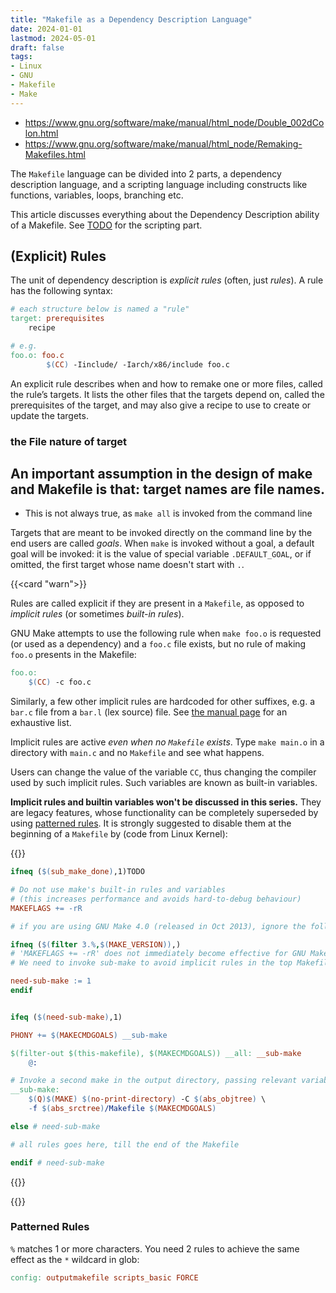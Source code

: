 ```yaml
---
title: "Makefile as a Dependency Description Language"
date: 2024-01-01
lastmod: 2024-05-01
draft: false
tags:
- Linux
- GNU
- Makefile
- Make
---
```


- https://www.gnu.org/software/make/manual/html_node/Double_002dColon.html
- https://www.gnu.org/software/make/manual/html_node/Remaking-Makefiles.html

The `Makefile` language can be divided into 2 parts, a dependency description language,
and a scripting language including constructs like functions, variables, loops, branching etc.

This article discusses everything about the Dependency Description ability of a Makefile.
See [TODO](#TODO) for the scripting part.

<!--more-->

## (Explicit) Rules

The unit of dependency description is *explicit rules* (often, just *rules*). A rule has the following syntax:

```makefile
# each structure below is named a "rule"
target: prerequisites
    recipe

# e.g.
foo.o: foo.c
        $(CC) -Iinclude/ -Iarch/x86/include foo.c
```

An explicit rule describes when and how to remake one or more files, called the rule’s targets. It lists the other files that the targets depend on, called the prerequisites of the target, and may also give a recipe to use to create or update the targets.

### the File nature of target

An important assumption in the design of make and Makefile is that: target names are file names.
- 
- This is not always true, as `make all` is invoked from the command line

Targets that are meant to be invoked directly on the command line by the end users are called *goals*.
When `make` is invoked without a goal, a default goal will be invoked: it is the value of special variable `.DEFAULT_GOAL`, or if omitted, the first target whose name doesn't start with `.`.

{{<card "warn">}}

Rules are called explicit if they are present in a `Makefile`, as opposed to *implicit rules* (or sometimes *built-in rules*).

GNU Make attempts to use the following rule 
when `make foo.o` is requested (or used as a dependency) and a `foo.c` file exists, but no rule of making `foo.o` presents in the Makefile:

```makefile
foo.o:
	$(CC) -c foo.c
```

Similarly, a few other implicit rules are hardcoded for other suffixes, e.g. a `bar.c` file from a `bar.l` (lex source) file.
See [the manual page](https://www.gnu.org/software/make/manual/html_node/Catalogue-of-Rules.html) for an exhaustive list.

Implicit rules are active *even when no `Makefile` exists*. Type `make main.o` in a directory with `main.c` and no `Makefile` and see what happens.

Users can change the value of the variable `CC`, thus changing the compiler used by such implicit rules.
Such variables are known as built-in variables.

**Implicit rules and builtin variables won't be discussed in this series.** They are legacy features, whose functionality can be completely superseded by using [patterned rules](#patterned-rules). It is strongly suggested to disable them at the beginning of a `Makefile` by (code from Linux Kernel):

{{<fold>}}

```makefile
ifneq ($(sub_make_done),1)TODO

# Do not use make's built-in rules and variables
# (this increases performance and avoids hard-to-debug behaviour)
MAKEFLAGS += -rR

# if you are using GNU Make 4.0 (released in Oct 2013), ignore the following

ifneq ($(filter 3.%,$(MAKE_VERSION)),)
# 'MAKEFLAGS += -rR' does not immediately become effective for GNU Make 3.x
# We need to invoke sub-make to avoid implicit rules in the top Makefile.

need-sub-make := 1
endif


ifeq ($(need-sub-make),1)

PHONY += $(MAKECMDGOALS) __sub-make

$(filter-out $(this-makefile), $(MAKECMDGOALS)) __all: __sub-make
	@:

# Invoke a second make in the output directory, passing relevant variables
__sub-make:
	$(Q)$(MAKE) $(no-print-directory) -C $(abs_objtree) \
	-f $(abs_srctree)/Makefile $(MAKECMDGOALS)

else # need-sub-make

# all rules goes here, till the end of the Makefile

endif # need-sub-make
```

{{</fold>}}

{{</card>}}




### Patterned Rules

`%` matches 1 or more characters. You need 2 rules to achieve the same effect as the `*` wildcard in glob:

```makefile
config: outputmakefile scripts_basic FORCE
